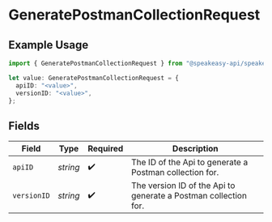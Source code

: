 # GeneratePostmanCollectionRequest

## Example Usage

```typescript
import { GeneratePostmanCollectionRequest } from "@speakeasy-api/speakeasy-client-sdk-typescript/sdk/models/operations";

let value: GeneratePostmanCollectionRequest = {
  apiID: "<value>",
  versionID: "<value>",
};
```

## Fields

| Field                                                           | Type                                                            | Required                                                        | Description                                                     |
| --------------------------------------------------------------- | --------------------------------------------------------------- | --------------------------------------------------------------- | --------------------------------------------------------------- |
| `apiID`                                                         | *string*                                                        | :heavy_check_mark:                                              | The ID of the Api to generate a Postman collection for.         |
| `versionID`                                                     | *string*                                                        | :heavy_check_mark:                                              | The version ID of the Api to generate a Postman collection for. |